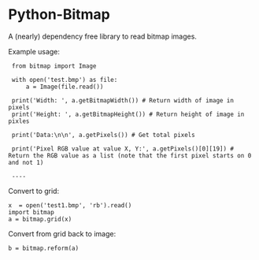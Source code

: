 # Python-Bitmap
A (nearly) dependency free library to read bitmap images. 

Example usage:

     from bitmap import Image
     
     with open('test.bmp') as file:
         a = Image(file.read())
     
     print('Width: ', a.getBitmapWidth()) # Return width of image in pixels
     print('Height: ', a.getBitmapHeight()) # Return height of image in pixles
     
     print('Data:\n\n', a.getPixels()) # Get total pixels
     
     print('Pixel RGB value at value X, Y:', a.getPixels()[0][19]) # Return the RGB value as a list (note that the first pixel starts on 0 and not 1)
     
     ----
       

Convert to grid:

    x  = open('test1.bmp', 'rb').read()
    import bitmap
    a = bitmap.grid(x)

Convert from grid back to image:

    b = bitmap.reform(a)
